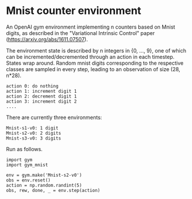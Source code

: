 
# Mnist counter environment

An OpenAI gym environment implementing n counters based on Mnist digits, as described in the "Variational Intrinsic Control" paper (https://arxiv.org/abs/1611.07507).

The environment state is described by n integers in {0, ..., 9}, one of which can be incremented/decremented through an action in each timestep. States wrap around. Random mnist digits corresponding to the respective classes are sampled in every step, leading to an observation of size (28, n*28).

```
action 0: do nothing
action 1: increment digit 1
action 2: decrement digit 1
action 3: increment digit 2
....
```

There are currently three environments:

```
Mnist-s1-v0: 1 digit
Mnist-s2-v0: 2 digits
Mnist-s3-v0: 3 digits
```

Run as follows.

```
import gym
import gym_mnist

env = gym.make('Mnist-s2-v0')
obs = env.reset()
action = np.random.randint(5)
obs, rew, done, _ = env.step(action)
```

